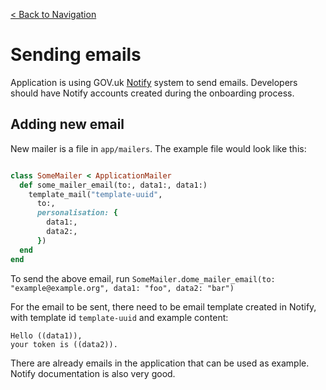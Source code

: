 [< Back to Navigation](../README.md)

# Sending emails

Application is using GOV.uk [Notify](https://www.notifications.service.gov.uk/) system to send emails. Developers should have Notify accounts created during the onboarding process.

## Adding new email

New mailer is a file in `app/mailers`. The example file would look like this:

```ruby

class SomeMailer < ApplicationMailer
  def some_mailer_email(to:, data1:, data1:)
    template_mail("template-uuid",
      to:,
      personalisation: {
        data1:,
        data2:,
      })
  end
end
```

To send the above email, run `SomeMailer.dome_mailer_email(to: "example@example.org", data1: "foo", data2: "bar")`

For the email to be sent, there need to be email template created in Notify, with template id `template-uuid` and example
content:

```text
Hello ((data1)),
your token is ((data2)).
```

There are already emails in the application that can be used as example. Notify documentation is also very good.
